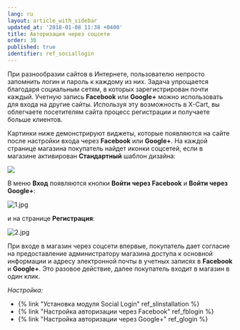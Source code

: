 ```yaml
---
lang: ru
layout: article_with_sidebar
updated_at: '2018-01-08 11:38 +0400'
title: Авторизация через соцсети
order: 30
published: true
identifier: ref_sociallogin
---
```

При разнообразии сайтов в Интернете, пользователю непросто запомнить логин и пароль к каждому из них. Задача упрощается благодаря социальным сетям, в которых зарегистрирован почти каждый. Учетную запись **Facebook** или **Google+** можно использовать для входа на другие сайты. Используя эту возможность в X-Cart, вы облегчаете посетителям сайта процесс регистрации и получаете больше клиентов.

Картинки ниже демонстрируют виджеты, которые появляются на сайте после настройки входа через **Facebook** или **Google+**. На каждой странице магазина покупатель найдет иконки соцсетей, если в магазине активирован **Стандартный** шаблон дизайна:

![]({{site.baseurl}}/attachments/7504573/7602323.png)

В меню **Вход** появляются кнопки **Войти через Facebook** и **Войти через Google+**:

![1.jpg]({{site.baseurl}}/attachments/ref_sociallogin/1.jpg)

и на странице **Регистрация**:

![2.jpg]({{site.baseurl}}/attachments/ref_sociallogin/2.jpg)

При входе в магазин через соцсети впервые, покупатель дает согласие на предоставление администратору магазина доступа к основной информации и адресу электронной почты в учетных записях в **Facebook** и **Google+**. Это разовое действие, далее покупатель входит в магазин в один клик.

_Настройка:_

*   {% link "Установка модуля Social Login" ref_slinstallation %}
*   {% link "Настройка авторизации через Facebook" ref_fblogin %}
*   {% link "Настройка авторизации через Google+" ref_glogin %}
